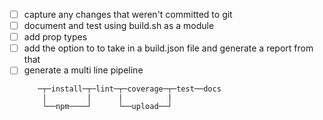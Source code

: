 - [ ] capture any changes that weren't committed to git
- [ ] document and test using build.sh as a module
- [ ] add prop types
- [ ] add the option to to take in a build.json file and generate a report from that
- [ ] generate a multi line pipeline
  ```
     ─┬─install─┬─lint─┬─coverage─┬─test──docs
      |         |      |          |
      └──npm────┘      └──upload──┘
  ```
